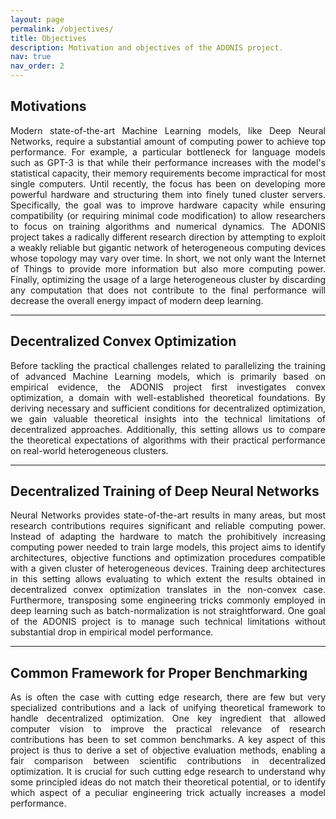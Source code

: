 ```yaml
---
layout: page
permalink: /objectives/
title: Objectives
description: Motivation and objectives of the ADONIS project.
nav: true
nav_order: 2
---
```


## Motivations

<style> body {text-align: justify} </style>
Modern state-of-the-art Machine Learning models, like Deep Neural Networks, require a substantial amount of computing power to achieve top performance. For example, a particular bottleneck for language models such as GPT-3 is that while their performance increases with the model's statistical capacity, their memory requirements become impractical for most single computers. Until recently, the focus has been on developing more powerful hardware and structuring them into finely tuned cluster servers. Specifically, the goal was to improve hardware capacity while ensuring compatibility (or requiring minimal code modification) to allow researchers to focus on training algorithms and numerical dynamics. The ADONIS project takes a radically different research direction by attempting to exploit a weakly reliable but gigantic network of heterogeneous computing devices whose topology may vary over time. In short, we not only want the Internet of Things to provide more information but also more computing power. Finally, optimizing the usage of a large heterogeneous cluster by discarding any computation that does not contribute to the final performance will decrease the overall energy impact of modern deep learning.


---

## Decentralized Convex Optimization

Before tackling the practical challenges related to parallelizing the training of advanced Machine Learning models, which is primarily based on empirical evidence, the ADONIS project first investigates convex optimization, a domain with well-established theoretical foundations. By deriving necessary and sufficient conditions for decentralized optimization, we gain valuable theoretical insights into the technical limitations of decentralized approaches. Additionally, this setting allows us to compare the theoretical expectations of algorithms with their practical performance on real-world heterogeneous clusters.

---

## Decentralized Training of Deep Neural Networks

Neural Networks provides state-of-the-art results in many areas, but most research contributions requires significant and reliable computing power. Instead of adapting the hardware to match the prohibitively increasing computing power needed to train large models, this project aims to identify architectures, objective functions and optimization procedures compatible with a given cluster of heterogeneous devices. Training deep architectures in this setting allows evaluating to which extent the results obtained in decentralized convex optimization translates in the non-convex case. Furthermore, transposing some engineering tricks commonly employed in deep learning such as batch-normalization is not straightforward. One goal of the ADONIS project is to manage such technical limitations without substantial drop in empirical model performance.

---

## Common Framework for Proper Benchmarking

As is often the case with cutting edge research, there are few but very specialized contributions and a lack of unifying theoretical framework to handle decentralized optimization. One key ingredient that allowed computer vision to improve the practical relevance of research contributions has been to set common benchmarks. A key aspect of this project is thus to derive a set of objective evaluation methods, enabling a fair comparison between scientific contributions in decentralized optimization. It is crucial for such cutting edge research to understand why some principled ideas do not match their theoretical potential, or to identify which aspect of a peculiar engineering trick actually increases a model performance.
